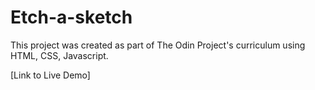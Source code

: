 # Etch-a-sketch

This project was created as part of The Odin Project's curriculum using HTML, CSS, Javascript.

[Link to Live Demo]

[Link to project]: https://andychen3.github.io/Etch-a-sketch/


